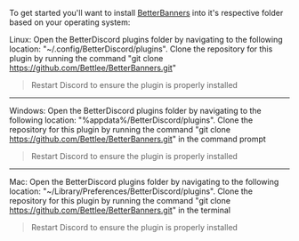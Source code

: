 To get started you'll want to install [BetterBanners](https://raw.githubusercontent.com/Bettlee/BetterBanners/main/src/BetterBanners.plugin.js) into it's respective folder based on your operating system:

Linux: Open the BetterDiscord plugins folder by navigating to the following location: "~/.config/BetterDiscord/plugins". Clone the repository for this plugin by running the command "git clone https://github.com/Bettlee/BetterBanners.git"

> Restart Discord to ensure the plugin is properly installed

---

Windows: Open the BetterDiscord plugins folder by navigating to the following location: "%appdata%/BetterDiscord/plugins". Clone the repository for this plugin by running the command "git clone https://github.com/Bettlee/BetterBanners.git" in the command prompt

> Restart Discord to ensure the plugin is properly installed

---

Mac: Open the BetterDiscord plugins folder by navigating to the following location: "~/Library/Preferences/BetterDiscord/plugins". Clone the repository for this plugin by running the command "git clone https://github.com/Bettlee/BetterBanners.git" in the terminal

> Restart Discord to ensure the plugin is properly installed
